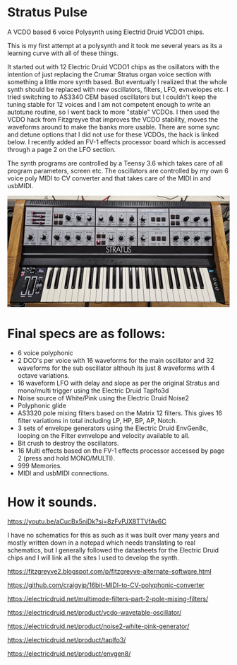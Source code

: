 # Stratus Pulse

A VCDO based 6 voice Polysynth using Electrid Druid VCDO1 chips.

This is my first attempt at a polysynth and it took me several years as its a learning curve with all of these things.

It started out with 12 Electric Druid VCDO1 chips as the osillators with the intention of just replacing the Crumar Stratus organ voice section with something a little more synth based. But eventually I realized that the whole synth should be replaced with new oscillators, filters, LFO, evnvelopes etc. I tried switching to AS3340 CEM based oscillators but I couldn't keep the tuning stable for 12 voices and I am not competent enough to write an autotune routine, so I went back to more "stable" VCDOs. I then used the VCDO hack from Fitzgreyve that improves the VCDO stability, moves the waveforms around to make the banks more usable. There are some sync and detune options that I did not use for these VCDOs, the hack is linked below. I recently added an FV-1 effects processor board which is accessed through a page 2 on the LFO section.

The synth programs are controlled by a Teensy 3.6 which takes care of all program parameters, screen etc. The oscillators are controlled by my own 6 voice poly MIDI to CV converter and that takes care of the MIDI in and usbMIDI.

![Synth](photos/synth.jpg)

# Final specs are as follows:

* 6 voice polyphonic
* 2 DCO's per voice with 16 waveforms for the main oscillator and 32 waveforms for the sub oscillator althouh its just 8 waveforms with 4 octave variations.
* 16 waveform LFO with delay and slope as per the original Stratus and mono/multi trigger using the Electric Druid Taplfo3d
* Noise source of White/Pink using the Electric Druid Noise2
* Polyphonic glide
* AS3320 pole mixing filters based on the Matrix 12 filters. This gives 16 filter variations in total including LP, HP, BP, AP, Notch.
* 3 sets of envelope generators using the Electric Druid EnvGen8c, looping on the Filter evnvelope and velocity available to all.
* Bit crush to destroy the oscillators.
* 16 Multi effects based on the FV-1 effects processor accessed by page 2 (press and hold MONO/MULTI).
* 999 Memories.
* MIDI and usbMIDI connections.

# How it sounds.

https://youtu.be/aCucBx5niDk?si=8zFvPJX8TTVfAv6C

I have no schematics for this as such as it was built over many years and mostly written down in a notepad which needs translating to real schematics, but I generally followed the datasheets for the Electric Druid chips and I will link all the sites I used to develop the synth.

https://fitzgreyve2.blogspot.com/p/fitzgreyve-alternate-software.html

https://github.com/craigyjp/16bit-MIDI-to-CV-polyphonic-converter

https://electricdruid.net/multimode-filters-part-2-pole-mixing-filters/

https://electricdruid.net/product/vcdo-wavetable-oscillator/

https://electricdruid.net/product/noise2-white-pink-generator/

https://electricdruid.net/product/taplfo3/

https://electricdruid.net/product/envgen8/


